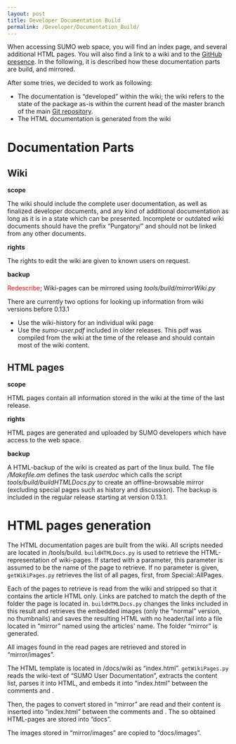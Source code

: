 ```yaml
---
layout: post
title: Developer Documentation Build
permalink: /Developer/Documentation_Build/
---
```


When accessing SUMO web space, you will find an index page, and several additional HTML pages. You will also find a link to a wiki and to the [GitHub presence](https://github.com/DLR-TS/sumo). In the following, it is described how these documentation parts are build, and mirrored.

After some tries, we decided to work as following:

-   The documentation is “developed” within the wiki; the wiki refers to the state of the package as-is within the current head of the master branch of the main [Git repository](https://github.com/DLR-TS/sumo).
-   The HTML documentation is generated from the wiki

Documentation Parts
===================

Wiki
----

**scope**


The wiki should include the complete user documentation, as well as finalized developer documents, and any kind of additional documentation as long as it is in a state which can be presented. Incomplete or outdated wiki documents should have the prefix “Purgatory/” and should not be linked from any other documents.

**rights**


The rights to edit the wiki are given to known users on request.

**backup**


<font color="red">Redescribe</font>; Wiki-pages can be mirrored using *tools/build/mirrorWiki.py*

There are currently two options for looking up information from wiki versions before 0.13.1

-   Use the wiki-history for an individual wiki page
-   Use the *sumo-user.pdf* included in older releases. This pdf was compiled from the wiki at the time of the release and should contain most of the wiki content.

HTML pages
----------

**scope**


HTML pages contain all information stored in the wiki at the time of the last release.

**rights**


HTML pages are generated and uploaded by SUMO developers which have access to the web space.

**backup**


A HTML-backup of the wiki is created as part of the linux build. The file */Makefile.am* defines the task *userdoc* which calls the script *tools/build/buildHTMLDocs.py* to create an offline-browsable mirror (excluding special pages such as history and discussion). The backup is included in the regular release starting at version 0.13.1.

HTML pages generation
=====================

The HTML documentation pages are built from the wiki. All scripts needed are located in /tools/build. `buildHTMLDocs.py` is used to retrieve the HTML-representation of wiki-pages. If started with a parameter, this parameter is assumed to be the name of the page to retrieve. If no parameter is given, `getWikiPages.py` retrieves the list of all pages, first, from Special::AllPages.

Each of the pages to retrieve is read from the wiki and stripped so that it contains the article HTML only. Links are patched to match the depth of the folder the page is located in. `buildHTMLDocs.py` changes the links included in this result and retrieves the embedded images (only the “normal” version, no thumbnails) and saves the resulting HTML with no header/tail into a file located in “mirror” named using the articles' name. The folder “mirror” is generated.

All images found in the read pages are retrieved and stored in “mirror/images”.

The HTML template is located in /docs/wiki as “index.html”. `getWikiPages.py` reads the wiki-text of “SUMO User Documentation”, extracts the content list, parses it into HTML, and embeds it into “index.html” between the comments and .

Then, the pages to convert stored in “mirror” are read and their content is inserted into “index.html” between the comments and . The so obtained HTML-pages are stored into “docs”.

The images stored in “mirror/images” are copied to “docs/images”.